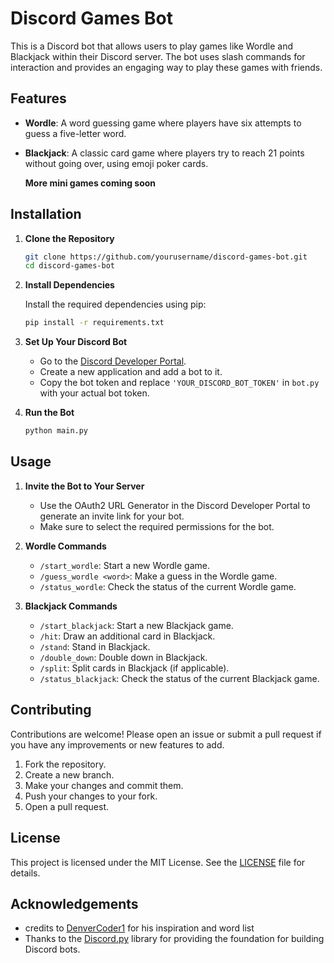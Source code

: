 # Discord Games Bot

This is a Discord bot that allows users to play games like Wordle and Blackjack within their Discord server. The bot uses slash commands for interaction and provides an engaging way to play these games with friends.

## Features

- **Wordle**: A word guessing game where players have six attempts to guess a five-letter word.
- **Blackjack**: A classic card game where players try to reach 21 points without going over, using emoji poker cards.

  **More mini games coming soon**
## Installation

1. **Clone the Repository**

    ```bash
    git clone https://github.com/yourusername/discord-games-bot.git
    cd discord-games-bot
    ```

2. **Install Dependencies**

    Install the required dependencies using pip:

    ```bash
    pip install -r requirements.txt
    ```

3. **Set Up Your Discord Bot**

    - Go to the [Discord Developer Portal](https://discord.com/developers/applications).
    - Create a new application and add a bot to it.
    - Copy the bot token and replace `'YOUR_DISCORD_BOT_TOKEN'` in `bot.py` with your actual bot token.

5. **Run the Bot**

    ```bash
    python main.py
    ```

## Usage

1. **Invite the Bot to Your Server**

    - Use the OAuth2 URL Generator in the Discord Developer Portal to generate an invite link for your bot.
    - Make sure to select the required permissions for the bot.

2. **Wordle Commands**

    - `/start_wordle`: Start a new Wordle game.
    - `/guess_wordle <word>`: Make a guess in the Wordle game.
    - `/status_wordle`: Check the status of the current Wordle game.

3. **Blackjack Commands**

    - `/start_blackjack`: Start a new Blackjack game.
    - `/hit`: Draw an additional card in Blackjack.
    - `/stand`: Stand in Blackjack.
    - `/double_down`: Double down in Blackjack.
    - `/split`: Split cards in Blackjack (if applicable).
    - `/status_blackjack`: Check the status of the current Blackjack game.

## Contributing

Contributions are welcome! Please open an issue or submit a pull request if you have any improvements or new features to add.

1. Fork the repository.
2. Create a new branch.
3. Make your changes and commit them.
4. Push your changes to your fork.
5. Open a pull request.

## License

This project is licensed under the MIT License. See the [LICENSE](LICENSE) file for details.

## Acknowledgements

- credits to [DenverCoder1](https://github.com/DenverCoder1) for his inspiration and word list 
- Thanks to the [Discord.py](https://github.com/Rapptz/discord.py) library for providing the foundation for building Discord bots.

